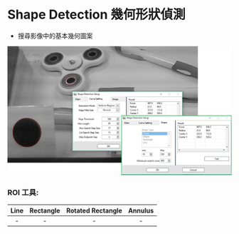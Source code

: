 # Shape Detection 幾何形狀偵測

* 搜尋影像中的基本幾何圖案

![](../../../.gitbook/assets/tu-pian-18.png)

### ROI 工具:

| Line | Rectangle | Rotated Rectangle | Annulus |
| :---: | :---: | :---: | :---: |
| - | - | - | - |

